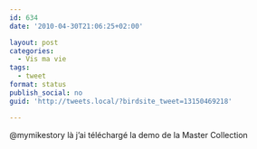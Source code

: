 ```yaml
---
id: 634
date: '2010-04-30T21:06:25+02:00'

layout: post
categories:
  - Vis ma vie
tags:
  - tweet
format: status
publish_social: no
guid: 'http://tweets.local/?birdsite_tweet=13150469218'

---
```


@mymikestory là j’ai téléchargé la demo de la Master Collection